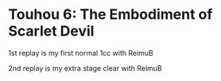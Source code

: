 # Touhou 6: The Embodiment of Scarlet Devil

1st replay is my first normal 1cc with ReimuB

2nd replay is my extra stage clear with ReimuB
